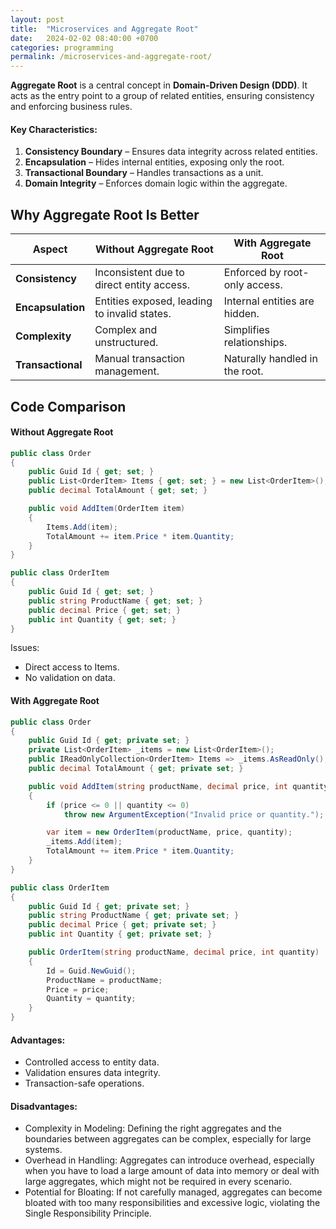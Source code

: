 ```yaml
---
layout: post
title:  "Microservices and Aggregate Root"
date:   2024-02-02 08:40:00 +0700
categories: programming
permalink: /microservices-and-aggregate-root/
---
```


**Aggregate Root** is a central concept in **Domain-Driven Design (DDD)**. It acts as the entry point to a group of related entities, ensuring consistency and enforcing business rules.

#### Key Characteristics:
1. **Consistency Boundary** – Ensures data integrity across related entities.  
2. **Encapsulation** – Hides internal entities, exposing only the root.  
3. **Transactional Boundary** – Handles transactions as a unit.  
4. **Domain Integrity** – Enforces domain logic within the aggregate.

## Why Aggregate Root Is Better

| **Aspect**        | **Without Aggregate Root**                   | **With Aggregate Root**        |
| ----------------- | -------------------------------------------- | ------------------------------ |
| **Consistency**   | Inconsistent due to direct entity access.    | Enforced by root-only access.  |
| **Encapsulation** | Entities exposed, leading to invalid states. | Internal entities are hidden.  |
| **Complexity**    | Complex and unstructured.                    | Simplifies relationships.      |
| **Transactional** | Manual transaction management.               | Naturally handled in the root. |

## Code Comparison

#### Without Aggregate Root

```csharp
public class Order
{
    public Guid Id { get; set; }
    public List<OrderItem> Items { get; set; } = new List<OrderItem>();
    public decimal TotalAmount { get; set; }

    public void AddItem(OrderItem item)
    {
        Items.Add(item);
        TotalAmount += item.Price * item.Quantity;
    }
}

public class OrderItem
{
    public Guid Id { get; set; }
    public string ProductName { get; set; }
    public decimal Price { get; set; }
    public int Quantity { get; set; }
}
```

Issues:

- Direct access to Items.
- No validation on data.

#### With Aggregate Root

```csharp
public class Order
{
    public Guid Id { get; private set; }
    private List<OrderItem> _items = new List<OrderItem>();
    public IReadOnlyCollection<OrderItem> Items => _items.AsReadOnly();
    public decimal TotalAmount { get; private set; }

    public void AddItem(string productName, decimal price, int quantity)
    {
        if (price <= 0 || quantity <= 0)
            throw new ArgumentException("Invalid price or quantity.");

        var item = new OrderItem(productName, price, quantity);
        _items.Add(item);
        TotalAmount += item.Price * item.Quantity;
    }
}

public class OrderItem
{
    public Guid Id { get; private set; }
    public string ProductName { get; private set; }
    public decimal Price { get; private set; }
    public int Quantity { get; private set; }

    public OrderItem(string productName, decimal price, int quantity)
    {
        Id = Guid.NewGuid();
        ProductName = productName;
        Price = price;
        Quantity = quantity;
    }
}
```

#### Advantages:
- Controlled access to entity data.
- Validation ensures data integrity.
- Transaction-safe operations.

#### Disadvantages:
- Complexity in Modeling: Defining the right aggregates and the boundaries between aggregates can be complex, especially for large systems.
- Overhead in Handling: Aggregates can introduce overhead, especially when you have to load a large amount of data into memory or deal with large aggregates, which might not be required in every scenario.
- Potential for Bloating: If not carefully managed, aggregates can become bloated with too many responsibilities and excessive logic, violating the Single Responsibility Principle.